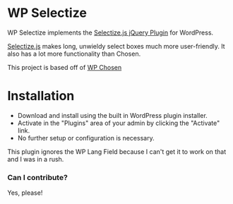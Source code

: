 # WP Selectize

WP Selectize implements the [Selectize.js jQuery Plugin](http://selectize.github.io/selectize.js/) for WordPress.

[Selectize.js](http://selectize.github.io/selectize.js/) makes long, unwieldy select boxes much more user-friendly. It also has a lot more functionality than Chosen.

This project is based off of [WP Chosen](https://github.com/stuttter/wp-chosen)

# Installation

* Download and install using the built in WordPress plugin installer.
* Activate in the "Plugins" area of your admin by clicking the "Activate" link.
* No further setup or configuration is necessary.

This plugin ignores the WP Lang Field because I can't get it to work on that and I was in a rush.

### Can I contribute?

Yes, please!
